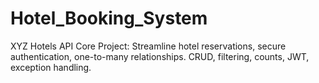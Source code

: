 # Hotel_Booking_System
XYZ Hotels API Core Project: Streamline hotel reservations, secure authentication, one-to-many relationships. CRUD, filtering, counts, JWT, exception handling.
